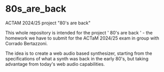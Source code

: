 # 80s_are_back
ACTAM 2024/25 project "80's are back"

This whole repository is intended for the project ' 80's are back ' - the homework we have to submit for the ACTaM 2024/25 exam in group with Corrado Bertazzoni.

The idea is to create a web audio based synthesizer, starting from the specifications of what a synth was back in the early 80's, but taking advantage from today's web audio capabilities.

